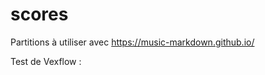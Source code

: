 # scores
Partitions à utiliser avec https://music-markdown.github.io/

Test de Vexflow :

<script type="text/javascript" src="https://unpkg.com/vexflow/releases/vexflow-min.js"></script>

<script type="text/javascript">
import Vex from 'vexflow';

const vf = new Vex.Flow.Factory({
  renderer: {elementId: 'boo', width: 500, height: 200}
});

const score = vf.EasyScore();
const system = vf.System();

system.addStave({
  voices: [
    score.voice(score.notes('C#5/q, B4, A4, G#4', {stem: 'up'})),
    score.voice(score.notes('C#4/h, C#4', {stem: 'down'}))
  ]
}).addClef('treble').addTimeSignature('4/4');

vf.draw();
</script>
